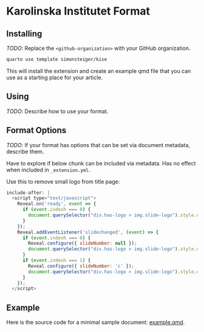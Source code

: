 # Karolinska Institutet Format

## Installing

*TODO*: Replace the `<github-organization>` with your GitHub organization.

```bash
quarto use template simonsteiger/kise
```

This will install the extension and create an example qmd file that you can use as a starting place for your article.

## Using

*TODO*: Describe how to use your format.

## Format Options

*TODO*: If your format has options that can be set via document metadata, describe them.

Have to explore if below chunk can be included via metadata. Has no effect when included in `_extension.yml`.

Use this to remove small logo from title page:
``` js
include-after: |
  <script type="text/javascript">
    Reveal.on('ready', event => {
      if (event.indexh === 0) {
        document.querySelector("div.has-logo > img.slide-logo").style.display = "none";
      }
    });
    Reveal.addEventListener('slidechanged', (event) => {
      if (event.indexh === 0) {
        Reveal.configure({ slideNumber: null });
        document.querySelector("div.has-logo > img.slide-logo").style.display = "none";
      }
      if (event.indexh === 1) { 
        Reveal.configure({ slideNumber: 'c' });
        document.querySelector("div.has-logo > img.slide-logo").style.display = null;
      }
    });
  </script>
```

## Example

Here is the source code for a minimal sample document: [example.qmd](example.qmd).
